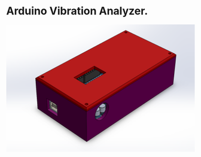 # Arduino Vibration Analyzer.

![](https://raw.githubusercontent.com/melucasleite/ard-whiskers/master/img/image.png)